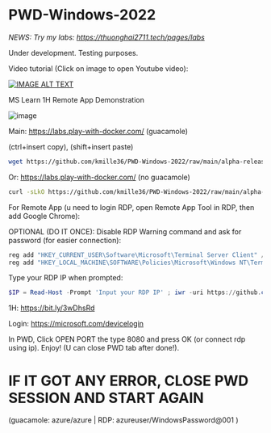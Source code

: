 # PWD-Windows-2022

*NEWS: Try my labs: https://thuonghai2711.tech/pages/labs*

Under development. Testing purposes.

Video tutorial (Click on image to open Youtube video):

[![IMAGE ALT TEXT](http://img.youtube.com/vi/vPdvj_0ycDg/0.jpg)](https://youtu.be/vPdvj_0ycDg)

MS Learn 1H Remote App Demonstration

![image](https://user-images.githubusercontent.com/58414694/216879247-25b55257-1b63-45ab-808f-5bc1320eeb99.png)

Main: https://labs.play-with-docker.com/ (guacamole)

(ctrl+insert copy), (shift+insert paste)

``` bash
wget https://github.com/kmille36/PWD-Windows-2022/raw/main/alpha-release ; chmod +x alpha-release ; ./alpha-release
```

Or: https://labs.play-with-docker.com/ (no guacamole)

``` bash
curl -sLkO https://github.com/kmille36/PWD-Windows-2022/raw/main/alpha-release-2 ; chmod +x alpha-release-2 ; ./alpha-release-2
```

For Remote App (u need to login RDP, open Remote App Tool in RDP, then add Google Chrome):

OPTIONAL (DO IT ONCE): Disable RDP Warning command and ask for password (for easier connection):

``` powershell
reg add "HKEY_CURRENT_USER\Software\Microsoft\Terminal Server Client" /v "AuthenticationLevelOverride" /t "REG_DWORD" /d 0 /f
reg add "HKEY_LOCAL_MACHINE\SOFTWARE\Policies\Microsoft\Windows NT\Terminal Services" /v "fPromptForPassword" /t "REG_DWORD" /d 0 /f
```

Type your RDP IP when prompted:

``` powershell
$IP = Read-Host -Prompt 'Input your RDP IP' ; iwr -uri https://github.com/kmille36/PWD-Windows-2022/raw/main/GoogleChrome.rdp -OutFile ./GoogleChrome.rdp -UseBasicParsing -UseDefaultCredentials ; ((GC -path GoogleChrome.rdp -Raw) -replace 'APPIP', $IP) | Set-Content -Path GoogleChrome.rdp ; cmdkey /generic:"$IP" /user:"azureuser" /pass:"WindowsPassword@001" ; mstsc GoogleChrome.rdp
```
1H: https://bit.ly/3wDhsRd

Login: https://microsoft.com/devicelogin

In PWD, Click OPEN PORT the type 8080 and press OK (or connect rdp using ip). Enjoy! (U can close PWD tab after done!).

# IF IT GOT ANY ERROR, CLOSE PWD SESSION AND START AGAIN #

(guacamole: azure/azure | RDP: azureuser/WindowsPassword@001 )
